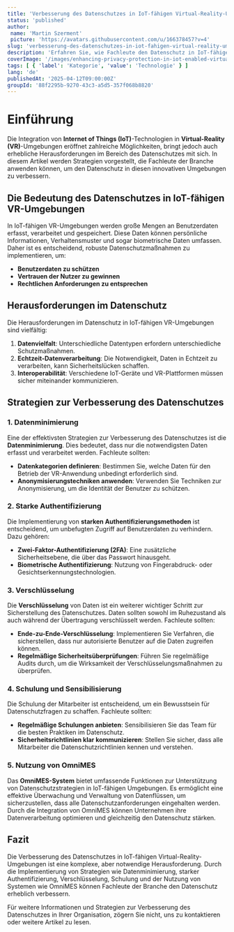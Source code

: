 ```yaml
---
title: 'Verbesserung des Datenschutzes in IoT-fähigen Virtual-Reality-Umgebungen: Strategien für Fachleute der Branche'
status: 'published'
author:
 name: 'Martin Szerment'
 picture: 'https://avatars.githubusercontent.com/u/166378457?v=4'
slug: 'verbesserung-des-datenschutzes-in-iot-fahigen-virtual-reality-umgebungen-strategien-fur-fachleute-der-branche'
description: 'Erfahren Sie, wie Fachleute den Datenschutz in IoT-fähigen VR-Umgebungen verbessern können.'
coverImage: '/images/enhancing-privacy-protection-in-iot-enabled-virtual-reality-environments-strategies-for-industry-professionals.png'
tags: [ { 'label': 'Kategorie', 'value': 'Technologie' } ]
lang: 'de'
publishedAt: '2025-04-12T09:00:00Z'
groupId: '88f2295b-9270-43c3-a5d5-357f068b8820'
---
```

# Einführung

Die Integration von **Internet of Things (IoT)**-Technologien in **Virtual-Reality (VR)**-Umgebungen eröffnet zahlreiche Möglichkeiten, bringt jedoch auch erhebliche Herausforderungen im Bereich des Datenschutzes mit sich. In diesem Artikel werden Strategien vorgestellt, die Fachleute der Branche anwenden können, um den Datenschutz in diesen innovativen Umgebungen zu verbessern.

## Die Bedeutung des Datenschutzes in IoT-fähigen VR-Umgebungen

In IoT-fähigen VR-Umgebungen werden große Mengen an Benutzerdaten erfasst, verarbeitet und gespeichert. Diese Daten können persönliche Informationen, Verhaltensmuster und sogar biometrische Daten umfassen. Daher ist es entscheidend, robuste Datenschutzmaßnahmen zu implementieren, um:

- **Benutzerdaten zu schützen**
- **Vertrauen der Nutzer zu gewinnen**
- **Rechtlichen Anforderungen zu entsprechen**

## Herausforderungen im Datenschutz

Die Herausforderungen im Datenschutz in IoT-fähigen VR-Umgebungen sind vielfältig:

1. **Datenvielfalt**: Unterschiedliche Datentypen erfordern unterschiedliche Schutzmaßnahmen.
2. **Echtzeit-Datenverarbeitung**: Die Notwendigkeit, Daten in Echtzeit zu verarbeiten, kann Sicherheitslücken schaffen.
3. **Interoperabilität**: Verschiedene IoT-Geräte und VR-Plattformen müssen sicher miteinander kommunizieren.

## Strategien zur Verbesserung des Datenschutzes

### 1. Datenminimierung

Eine der effektivsten Strategien zur Verbesserung des Datenschutzes ist die **Datenminimierung**. Dies bedeutet, dass nur die notwendigsten Daten erfasst und verarbeitet werden. Fachleute sollten:

- **Datenkategorien definieren**: Bestimmen Sie, welche Daten für den Betrieb der VR-Anwendung unbedingt erforderlich sind.
- **Anonymisierungstechniken anwenden**: Verwenden Sie Techniken zur Anonymisierung, um die Identität der Benutzer zu schützen.

### 2. Starke Authentifizierung

Die Implementierung von **starken Authentifizierungsmethoden** ist entscheidend, um unbefugten Zugriff auf Benutzerdaten zu verhindern. Dazu gehören:

- **Zwei-Faktor-Authentifizierung (2FA)**: Eine zusätzliche Sicherheitsebene, die über das Passwort hinausgeht.
- **Biometrische Authentifizierung**: Nutzung von Fingerabdruck- oder Gesichtserkennungstechnologien.

### 3. Verschlüsselung

Die **Verschlüsselung** von Daten ist ein weiterer wichtiger Schritt zur Sicherstellung des Datenschutzes. Daten sollten sowohl im Ruhezustand als auch während der Übertragung verschlüsselt werden. Fachleute sollten:

- **Ende-zu-Ende-Verschlüsselung**: Implementieren Sie Verfahren, die sicherstellen, dass nur autorisierte Benutzer auf die Daten zugreifen können.
- **Regelmäßige Sicherheitsüberprüfungen**: Führen Sie regelmäßige Audits durch, um die Wirksamkeit der Verschlüsselungsmaßnahmen zu überprüfen.

### 4. Schulung und Sensibilisierung

Die Schulung der Mitarbeiter ist entscheidend, um ein Bewusstsein für Datenschutzfragen zu schaffen. Fachleute sollten:

- **Regelmäßige Schulungen anbieten**: Sensibilisieren Sie das Team für die besten Praktiken im Datenschutz.
- **Sicherheitsrichtlinien klar kommunizieren**: Stellen Sie sicher, dass alle Mitarbeiter die Datenschutzrichtlinien kennen und verstehen.

### 5. Nutzung von OmniMES

Das **OmniMES-System** bietet umfassende Funktionen zur Unterstützung von Datenschutzstrategien in IoT-fähigen Umgebungen. Es ermöglicht eine effektive Überwachung und Verwaltung von Datenflüssen, um sicherzustellen, dass alle Datenschutzanforderungen eingehalten werden. Durch die Integration von OmniMES können Unternehmen ihre Datenverarbeitung optimieren und gleichzeitig den Datenschutz stärken.

## Fazit

Die Verbesserung des Datenschutzes in IoT-fähigen Virtual-Reality-Umgebungen ist eine komplexe, aber notwendige Herausforderung. Durch die Implementierung von Strategien wie Datenminimierung, starker Authentifizierung, Verschlüsselung, Schulung und der Nutzung von Systemen wie OmniMES können Fachleute der Branche den Datenschutz erheblich verbessern. 

Für weitere Informationen und Strategien zur Verbesserung des Datenschutzes in Ihrer Organisation, zögern Sie nicht, uns zu kontaktieren oder weitere Artikel zu lesen.
